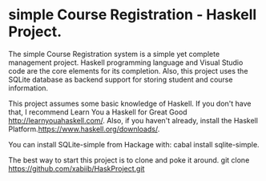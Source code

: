 # simple Course Registration - Haskell Project.

The simple Course Registration system is a simple yet complete management project. Haskell programming language and Visual Studio code are the core elements for its completion. 
Also, this project uses the SQLite database as backend support for storing student and course information. 

This project assumes some basic knowledge of Haskell. If you don't have that, I recommend Learn You a Haskell for Great Good http://learnyouahaskell.com/. Also, if you haven't already, install the Haskell Platform.https://www.haskell.org/downloads/.

You can install SQLite-simple from Hackage with:
cabal install sqlite-simple.

The best way to start this project is to clone and poke it around.
git clone https://github.com/xabiib/HaskProject.git
